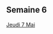 ## Semaine 6 

[Jeudi 7 Mai](https://mamaitresse.github.io/CE2-2019-2020/semaine_32/jeudi_7_Mai.html)
